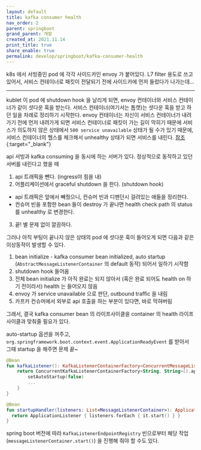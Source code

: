 ```yaml
---
layout: default
title: kafka consumer health
nav_order: 2
parent: springboot
grand_parent: 개발 
created_at: 2021.11.14
print_title: true
share_enable: true
permalink: develop/springboot/kafka-consumer-health
---
```


k8s 에서 서빙중인 pod 에 각각 사이드카인 envoy 가 붙어있다. L7 filter 용도로 쓰고있어서, 서비스 컨테이너로 패킷이 전달되기 전에 사이드카에 먼저 들렀다가 나가는데...

---

kublet 이 pod 에 shutdown hook 을 날리게 되면, envoy 컨테이너와 서비스 컨테이너가 같이 셧다운 훅을 받는다. 서비스 컨테이너(여기서는 톰캣)는 셧다운 훅을 받고 하던 일을 차례로 정리하기 시작한다. envoy 컨테이너는 자신이 서비스 컨테이너가 내려가기 전에 먼저 내려가게 되면 서비스 컨테이너로 패킷이 가는 길이 막히기 때문에 서비스가 의도하지 않은 상태에서 `500 service unavailable` 상태가 될 수가 있기 때문에, 서비스 컨테이너의 헬스를 체크해서 unhealthy 상태가 되면 서비스를 내린다. [참조](https://istio.io/latest/docs/ops/configuration/mesh/app-health-check/){:target="_blank"}

api 서빙과 kafka consuming 을 동시에 하는 서버가 있다. 정상적으로 동작하고 있던 서버를 내린다고 했을 때 
1. api 트래픽을 뺀다. (ingress야 힘을 내)
2. 어플리케이션에서 graceful shutdown 을 한다. (shutdown hook)
  - api 트래픽은 앞에서 빼줬으니, 컨슈머 빈과 디펜던시 걸려있는 애들을 정리한다.
  - 컨슈머 빈을 포함한 bean 들이 destroy 가 끝나면 health check path 의 status 를 unhealthy 로 변경한다.
3. 끝! 별 문제 없이 깔끔하다.

그러나 아직 부팅이 끝나지 않은 상태의 pod 에 셧다운 훅이 들어오게 되면 다음과 같은 이상동작이 발생할 수 있다.
1. bean initialize - kafka consumer bean initialized, auto startup (`AbstractMessageListenerContainer` 의 default 동작) 되어서 일하기 시작함
2. shutdown hook 들어옴
3. 전체 bean initialize 가 아직 완료는 되지 않아서 (혹은 완료 되어도 health on 하기 전이라서) health 는 들어오지 않음
4. envoy 가 service unavailable 으로 판단, outbound traffic 을 내림
5. 카프카 컨슈머에서 외부로 api 호출을 하는 부분이 있다면, 바로 막혀버림

그래서, 결국 kafka consumer bean 의 라이프사이클을 container 의 health 라이프사이클과 맞춰줄 필요가 있다. 

auto-startup 옵션을 꺼주고, `org.springframework.boot.context.event.ApplicationReadyEvent` 를 받아서 그때 startup 을 해주면 문제 끝~

```kotlin 
@Bean
fun kafkaListener(): KafkaListenerContainerFactory<ConcurrentMessageListenerContainer<String, String>> {
    return ConcurrentKafkaListenerContainerFactory<String, String>().apply {
        setAutoStartup(false)
        ...
    }
}

@Bean
fun startupHandler(listeners: List<MessageListenerContainer>): ApplicationListener<ApplicationReadyEvent> {
  return ApplicationListener { listeners.forEach { it.start() } }
}

```

spring boot 버전에 따라 `KafkaListenerEndpointRegistry` 빈으로부터 해당 작업 (`messageListenerContainer.start()`)
을 진행해 줘야 할 수도 있다.